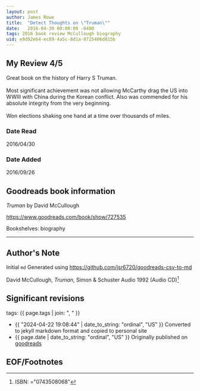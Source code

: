 ```yaml
---
layout: post
author: James Rowe
title:  "Detect Thoughts on \"Truman\""
date:   2016-04-30 00:00:00 -0400
tags: 2016 book review McCullough biography
uid: e9d92e64-ec89-4a5c-8d1a-8725406d815b
---
```




## My Review 4/5

Great book on the history of Harry S Truman. <br/><br/>Most significant achievement was not allowing McCarthy drag the US into WWIII with China during the Korean conflict. Also was commended for his absolute integrity from the very beginning. <br/><br/>Won elections shaking one hand at a time over thousands of miles.

### Date Read
2016/04/30

### Date Added
2016/09/26

## Goodreads book information

*Truman* by David McCullough

https://www.goodreads.com/book/show/727535

Bookshelves: biography

---

## Author's Note

Initial `md` Generated using https://github.com/jsr6720/goodreads-csv-to-md

David McCullough, *Truman*,  Simon & Schuster Audio 1992 (Audio CD)[^1]

## Significant revisions

tags: {{ page.tags | join: ", " }} <!-- todo move this somewhere -->

- {{ "2024-04-22 19:08:44" | date_to_string: "ordinal", "US" }} Converted to jekyll markdown format and copied to personal site
- {{ page.date | date_to_string: "ordinal", "US" }} Originally published on [goodreads](https://www.goodreads.com)

## EOF/Footnotes

[^1]: ISBN: ="0743508068"